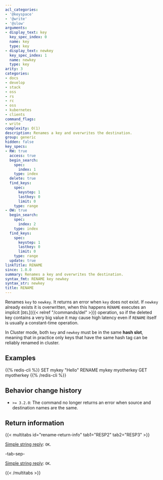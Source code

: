 ```yaml
---
acl_categories:
- '@keyspace'
- '@write'
- '@slow'
arguments:
- display_text: key
  key_spec_index: 0
  name: key
  type: key
- display_text: newkey
  key_spec_index: 1
  name: newkey
  type: key
arity: 3
categories:
- docs
- develop
- stack
- oss
- rs
- rc
- oss
- kubernetes
- clients
command_flags:
- write
complexity: O(1)
description: Renames a key and overwrites the destination.
group: generic
hidden: false
key_specs:
- RW: true
  access: true
  begin_search:
    spec:
      index: 1
    type: index
  delete: true
  find_keys:
    spec:
      keystep: 1
      lastkey: 0
      limit: 0
    type: range
- OW: true
  begin_search:
    spec:
      index: 2
    type: index
  find_keys:
    spec:
      keystep: 1
      lastkey: 0
      limit: 0
    type: range
  update: true
linkTitle: RENAME
since: 1.0.0
summary: Renames a key and overwrites the destination.
syntax_fmt: RENAME key newkey
syntax_str: newkey
title: RENAME
---
```

Renames `key` to `newkey`.
It returns an error when `key` does not exist.
If `newkey` already exists it is overwritten, when this happens `RENAME` executes an implicit [`DEL`]({{< relref "/commands/del" >}}) operation, so if the deleted key contains a very big value it may cause high latency even if `RENAME` itself is usually a constant-time operation.

In Cluster mode, both `key` and `newkey` must be in the same **hash slot**, meaning that in practice only keys that have the same hash tag can be reliably renamed in cluster.

## Examples

{{% redis-cli %}}
SET mykey "Hello"
RENAME mykey myotherkey
GET myotherkey
{{% /redis-cli %}}


## Behavior change history

*   `>= 3.2.0`: The command no longer returns an error when source and destination names are the same.

## Return information

{{< multitabs id="rename-return-info" 
    tab1="RESP2" 
    tab2="RESP3" >}}

[Simple string reply](../../develop/reference/protocol-spec#simple-strings): `OK`.

-tab-sep-

[Simple string reply](../../develop/reference/protocol-spec#simple-strings): `OK`.

{{< /multitabs >}}
